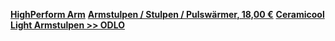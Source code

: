 [**HighPerform Arm**](https://www.sportomedix.com/de/sportomedix_highperform_arm.html)
[**Armstulpen / Stulpen / Pulswärmer, 18,00 €**](https://www.nipala.de/Armstulpen_1)
[**Ceramicool Light Armstulpen >> ODLO**](https://www.odlo.com/de/de/ceramicool-light-armstulpen-762420.html)